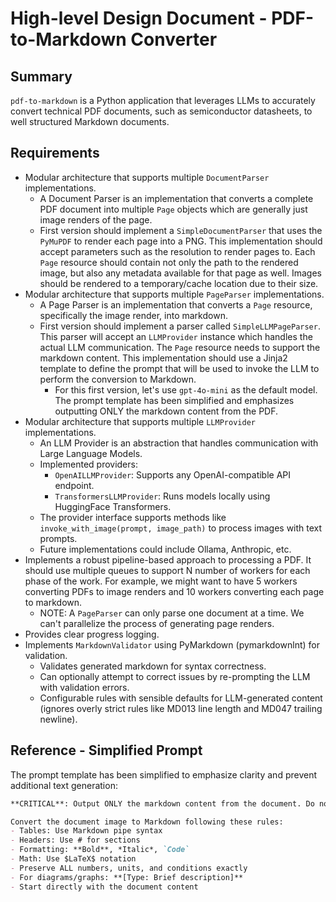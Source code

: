 # High-level Design Document - PDF-to-Markdown Converter

## Summary

`pdf-to-markdown` is a Python application that leverages LLMs to accurately convert technical PDF documents, such as semiconductor datasheets, to well structured Markdown documents.

## Requirements

* Modular architecture that supports multiple `DocumentParser` implementations.
    * A Document Parser is an implementation that converts a complete PDF document into multiple `Page` objects which are generally just image renders of the page.
    * First version should implement a `SimpleDocumentParser` that uses the `PyMuPDF` to render each page into a PNG. This implementation should accept parameters such as the resolution to render pages to. Each `Page` resource should contain not only the path to the rendered image, but also any metadata available for that page as well. Images should be rendered to a temporary/cache location due to their size.
* Modular architecture that supports multiple `PageParser` implementations.
    * A Page Parser is an implementation that converts a `Page` resource, specifically the image render, into markdown.
    * First version should implement a parser called `SimpleLLMPageParser`. This parser will accept an `LLMProvider` instance which handles the actual LLM communication. The `Page` resource needs to support the markdown content. This implementation should use a Jinja2 template to define the prompt that will be used to invoke the LLM to perform the conversion to Markdown.
        * For this first version, let's use `gpt-4o-mini` as the default model. The prompt template has been simplified and emphasizes outputting ONLY the markdown content from the PDF.
* Modular architecture that supports multiple `LLMProvider` implementations.
    * An LLM Provider is an abstraction that handles communication with Large Language Models.
    * Implemented providers:
        * `OpenAILLMProvider`: Supports any OpenAI-compatible API endpoint.
        * `TransformersLLMProvider`: Runs models locally using HuggingFace Transformers.
    * The provider interface supports methods like `invoke_with_image(prompt, image_path)` to process images with text prompts.
    * Future implementations could include Ollama, Anthropic, etc.
* Implements a robust pipeline-based approach to processing a PDF. It should use multiple queues to support N number of workers for each phase of the work. For example, we might want to have 5 workers converting PDFs to image renders and 10 workers converting each page to markdown.
    * NOTE: A `PageParser` can only parse one document at a time. We can't parallelize the process of generating page renders.
* Provides clear progress logging.
* Implements `MarkdownValidator` using PyMarkdown (pymarkdownlnt) for validation.
    * Validates generated markdown for syntax correctness.
    * Can optionally attempt to correct issues by re-prompting the LLM with validation errors.
    * Configurable rules with sensible defaults for LLM-generated content (ignores overly strict rules like MD013 line length and MD047 trailing newline).

## Reference - Simplified Prompt

The prompt template has been simplified to emphasize clarity and prevent additional text generation:

```markdown
**CRITICAL**: Output ONLY the markdown content from the document. Do not add any explanations, comments, or text that is not present in the original PDF.

Convert the document image to Markdown following these rules:
- Tables: Use Markdown pipe syntax
- Headers: Use # for sections  
- Formatting: **Bold**, *Italic*, `Code`
- Math: Use $LaTeX$ notation
- Preserve ALL numbers, units, and conditions exactly
- For diagrams/graphs: **[Type: Brief description]**
- Start directly with the document content
```